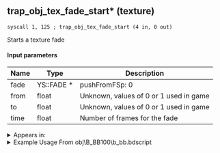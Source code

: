 ## trap_obj_tex_fade_start* (texture)

`syscall 1, 125 ; trap_obj_tex_fade_start (4 in, 0 out)`

Starts a texture fade

#### Input parameters
| Name | Type | Description
|------|------|------------
| fade   | YS::FADE *   | pushFromFSp: 0
| from   | float   | Unknown, values of 0 or 1 used in game
| to   | float   | Unknown, values of 0 or 1 used in game
| time   | float   | Number of frames for the fade




<details>
	<summary>Appears in:</summary>
| filename | Entity (obj)
|----------|-------------
| obj\B_BB100\b_bb.bdscript       | ((B) Thresholder)          
| obj\B_HE030\b_he.bdscript       | ((B) Hades (3rd & Paradox Hades Cup fight))          
| obj\B_HE030_HE05\b_he.bdscript       | ((B) Hades)          
| obj\B_HE030_PART\b_he.bdscript       | ((B) Hades (1st & 2nd fight))          
| obj\F_AL070_BLIZZARD\f_al.bdscript       | ((F) Blizzard orbs (AL))          
| obj\F_AL070_FIRE\f_al.bdscript       | ((F) Fire orbs (AL))          
| obj\F_AL070_THUNDER\f_al.bdscript       | ((F) Thunder orbs (AL))          
| obj\F_TR020\f_tr.bdscript       | ((F) Energy core’s cube (TR))          
| obj\M_EX500\m_ex.bdscript       | ((M) Trick Ghost)          
| obj\M_EX500_HB\m_ex.bdscript       | ((M) Magic Phantom)          
| obj\M_EX500_NM\m_ex.bdscript       | ((M) Trick Ghost (NM))          
| obj\N_HE010_BTL\n_he.bdscript       | ((N) Hercules (BTL) (HE))          
| obj\N_HE010_BTL_CLSM\n_he.bdscript       | ((N) Hercules (BTL) (CLSM) (HE))          

</details>

<details>
	<summary>Example Usage From obj\B_BB100\b_bb.bdscript</summary>
```
L3724:
 popToSp 0
 pushFromFSp 0
 pushImm 5
 syscall 1, 54 ; method_obj_reset_collision (2 in, 0 out)
 pushFromFSp 0
 pushImm 7
 syscall 1, 53 ; method_obj_disable_collision (2 in, 0 out)
 gosub 4, L1159
 memcpyToSp 16, 16
 pushFromPSp 16
 gosub 12, L3832
 pushImmf 110
 gosub 4, L2701
 pushFromFSp 0
 pushImm 20
 pushImm 1
 pushImm 0
 syscall 1, 87 ; trap_obj_effect_start_bind (4 in, 1 out)
 drop 
 pushImmf 2
 gosub 4, L2701
 pushFromPSpVal 112
 pushImmf 10
 gosub 4, L3694
 pushImmf 4
 gosub 4, L2701
 pushFromFSp 0
 pushFromPAi L4912 ; ___ai 'self_appear' (L4912)
 pushImmf 0
 syscall 1, 90 ; trap_obj_act_shout (3 in, 0 out)
 pushImmf 4
 gosub 4, L2701
 pushFromFSp 0
 pushImmf 0
 pushImmf 1
 pushImmf 10
 syscall 1, 125 ; trap_obj_tex_fade_start (4 in, 0 out)
 pushImmf 10
 gosub 4, L2701
 pushFromFSp 0
 pushImmf 0
 syscall 1, 107 ; trap_obj_motion_speed (2 in, 0 out)
 pushImmf 8
 gosub 4, L2701
 gosub 4, L2779
 ret
```
</details>

